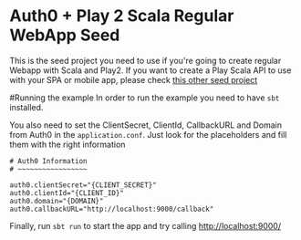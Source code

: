 # Auth0 + Play 2 Scala Regular WebApp Seed
This is the seed project you need to use if you're going to create regular Webapp with Scala and Play2. If you want to create a Play Scala API to use with your SPA or mobile app, please check [this other seed project](TODO://)

#Running the example
In order to run the example you need to have `sbt` installed.

You also need to set the ClientSecret, ClientId, CallbackURL and Domain from Auth0 in the `application.conf`. Just look for the placeholders and fill them with the right information


````properties
# Auth0 Information
# ~~~~~~~~~~~~~~~~~

auth0.clientSecret="{CLIENT_SECRET}"
auth0.clientId="{CLIENT_ID}"
auth0.domain="{DOMAIN}"
auth0.callbackURL="http://localhost:9000/callback"
````

Finally, run `sbt run` to start the app and try calling [http://localhost:9000/](http://localhost:9000/)
